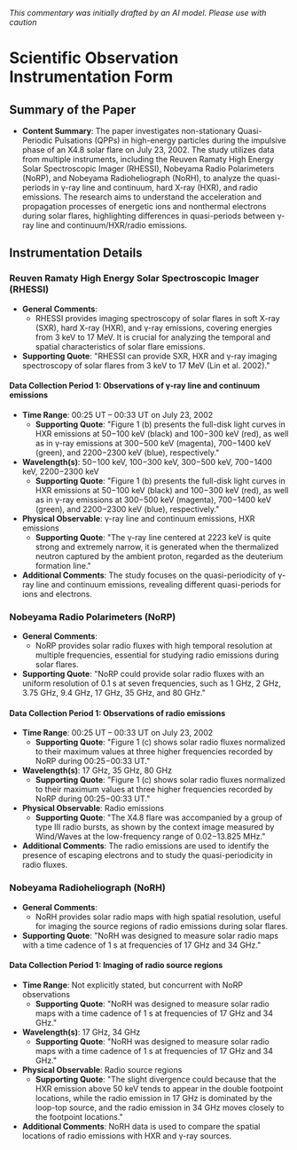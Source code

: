 _This commentary was initially drafted by an AI model. Please use with caution_

# Scientific Observation Instrumentation Form

## Summary of the Paper
- **Content Summary**: The paper investigates non-stationary Quasi-Periodic Pulsations (QPPs) in high-energy particles during the impulsive phase of an X4.8 solar flare on July 23, 2002. The study utilizes data from multiple instruments, including the Reuven Ramaty High Energy Solar Spectroscopic Imager (RHESSI), Nobeyama Radio Polarimeters (NoRP), and Nobeyama Radioheliograph (NoRH), to analyze the quasi-periods in γ-ray line and continuum, hard X-ray (HXR), and radio emissions. The research aims to understand the acceleration and propagation processes of energetic ions and nonthermal electrons during solar flares, highlighting differences in quasi-periods between γ-ray line and continuum/HXR/radio emissions.

## Instrumentation Details

### Reuven Ramaty High Energy Solar Spectroscopic Imager (RHESSI)
- **General Comments**:
   - RHESSI provides imaging spectroscopy of solar flares in soft X-ray (SXR), hard X-ray (HXR), and γ-ray emissions, covering energies from 3 keV to 17 MeV. It is crucial for analyzing the temporal and spatial characteristics of solar flare emissions.
- **Supporting Quote**: "RHESSI can provide SXR, HXR and γ-ray imaging spectroscopy of solar flares from 3 keV to 17 MeV (Lin et al. 2002)."

#### Data Collection Period 1: Observations of γ-ray line and continuum emissions
- **Time Range**: 00:25 UT – 00:33 UT on July 23, 2002
   - **Supporting Quote**: "Figure 1 (b) presents the full-disk light curves in HXR emissions at 50−100 keV (black) and 100−300 keV (red), as well as in γ-ray emissions at 300−500 keV (magenta), 700−1400 keV (green), and 2200−2300 keV (blue), respectively."
- **Wavelength(s)**: 50−100 keV, 100−300 keV, 300−500 keV, 700−1400 keV, 2200−2300 keV
   - **Supporting Quote**: "Figure 1 (b) presents the full-disk light curves in HXR emissions at 50−100 keV (black) and 100−300 keV (red), as well as in γ-ray emissions at 300−500 keV (magenta), 700−1400 keV (green), and 2200−2300 keV (blue), respectively."
- **Physical Observable**: γ-ray line and continuum emissions, HXR emissions
   - **Supporting Quote**: "The γ-ray line centered at 2223 keV is quite strong and extremely narrow, it is generated when the thermalized neutron captured by the ambient proton, regarded as the deuterium formation line."
- **Additional Comments**: The study focuses on the quasi-periodicity of γ-ray line and continuum emissions, revealing different quasi-periods for ions and electrons.

### Nobeyama Radio Polarimeters (NoRP)
- **General Comments**:
   - NoRP provides solar radio fluxes with high temporal resolution at multiple frequencies, essential for studying radio emissions during solar flares.
- **Supporting Quote**: "NoRP could provide solar radio fluxes with an uniform resolution of 0.1 s at seven frequencies, such as 1 GHz, 2 GHz, 3.75 GHz, 9.4 GHz, 17 GHz, 35 GHz, and 80 GHz."

#### Data Collection Period 1: Observations of radio emissions
- **Time Range**: 00:25 UT – 00:33 UT on July 23, 2002
   - **Supporting Quote**: "Figure 1 (c) shows solar radio fluxes normalized to their maximum values at three higher frequencies recorded by NoRP during 00:25−00:33 UT."
- **Wavelength(s)**: 17 GHz, 35 GHz, 80 GHz
   - **Supporting Quote**: "Figure 1 (c) shows solar radio fluxes normalized to their maximum values at three higher frequencies recorded by NoRP during 00:25−00:33 UT."
- **Physical Observable**: Radio emissions
   - **Supporting Quote**: "The X4.8 flare was accompanied by a group of type III radio bursts, as shown by the context image measured by Wind/Waves at the low-frequency range of 0.02−13.825 MHz."
- **Additional Comments**: The radio emissions are used to identify the presence of escaping electrons and to study the quasi-periodicity in radio fluxes.

### Nobeyama Radioheliograph (NoRH)
- **General Comments**:
   - NoRH provides solar radio maps with high spatial resolution, useful for imaging the source regions of radio emissions during solar flares.
- **Supporting Quote**: "NoRH was designed to measure solar radio maps with a time cadence of 1 s at frequencies of 17 GHz and 34 GHz."

#### Data Collection Period 1: Imaging of radio source regions
- **Time Range**: Not explicitly stated, but concurrent with NoRP observations
   - **Supporting Quote**: "NoRH was designed to measure solar radio maps with a time cadence of 1 s at frequencies of 17 GHz and 34 GHz."
- **Wavelength(s)**: 17 GHz, 34 GHz
   - **Supporting Quote**: "NoRH was designed to measure solar radio maps with a time cadence of 1 s at frequencies of 17 GHz and 34 GHz."
- **Physical Observable**: Radio source regions
   - **Supporting Quote**: "The slight divergence could because that the HXR emission above 50 keV tends to appear in the double footpoint locations, while the radio emission in 17 GHz is dominated by the loop-top source, and the radio emission in 34 GHz moves closely to the footpoint locations."
- **Additional Comments**: NoRH data is used to compare the spatial locations of radio emissions with HXR and γ-ray sources.
